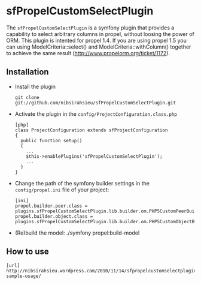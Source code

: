 # sfPropelCustomSelectPlugin #

The `sfPropelCustomSelectPlugin` is a symfony plugin that provides a capability to select arbitrary columns in propel,
without loosing the power of ORM. This plugin is intented for propel 1.4. If you are using propel 1.5 you can using ModelCriteria::select() and ModelCriteria::withColumn() together to achieve the same result (http://www.propelorm.org/ticket/1172).

## Installation ##
  * Install the plugin

        git clone git://github.com/nibsirahsieu/sfPropelCustomSelectPlugin.git

  * Activate the plugin in the `config/ProjectConfiguration.class.php`

        [php]
        class ProjectConfiguration extends sfProjectConfiguration
        {
          public function setup()
          {
            ...
            $this->enablePlugins('sfPropelCustomSelectPlugin');
            ...
          }
        }
  * Change the path of the symfony builder settings in the `config/propel.ini` file of your project:

        [ini]
        propel.builder.peer.class = plugins.sfPropelCustomSelectPlugin.lib.builder.om.PHP5CustomPeerBuilder
        propel.builder.object.class = plugins.sfPropelCustomSelectPlugin.lib.builder.om.PHP5CustomObjectBuilder

  * (Re)build the model:
    ./symfony propel:build-model

## How to use ##
    [url]
    http://nibsirahsieu.wordpress.com/2010/11/14/sfpropelcustomselectplugin-sample-usage/
